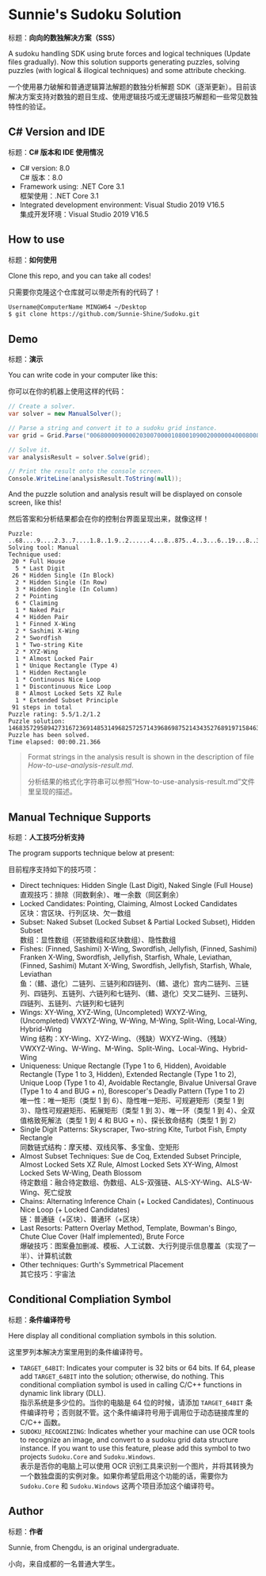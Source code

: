 # Sunnie's Sudoku Solution

标题：**向向的数独解决方案（SSS）**

A sudoku handling SDK using brute forces and logical techniques (Update files gradually). Now this solution supports generating puzzles, solving puzzles (with logical & illogical techniques) and some attribute checking.

一个使用暴力破解和普通逻辑算法解题的数独分析解题 SDK（逐渐更新）。目前该解决方案支持对数独的题目生成、使用逻辑技巧或无逻辑技巧解题和一些常见数独特性的验证。



## C# Version and IDE

标题：**C# 版本和 IDE 使用情况**

* C# version: 8.0<br/>C# 版本：8.0
* Framework using: .NET Core 3.1<br/>框架使用：.NET Core 3.1
* Integrated development environment: Visual Studio 2019 V16.5<br/>集成开发环境：Visual Studio 2019 V16.5



## How to use

标题：**如何使用**

Clone this repo, and you can take all codes!

只需要你克隆这个仓库就可以带走所有的代码了！

```bash
Username@ComputerName MINGW64 ~/Desktop
$ git clone https://github.com/Sunnie-Shine/Sudoku.git
```



## Demo

标题：**演示**

You can write code in your computer like this:

你可以在你的机器上使用这样的代码：

```csharp
// Create a solver.
var solver = new ManualSolver();

// Parse a string and convert it to a sudoku grid instance.
var grid = Grid.Parse("006800009000020300700001080010900200000040008008750040030006001900080030002000500");

// Solve it.
var analysisResult = solver.Solve(grid);

// Print the result onto the console screen.
Console.WriteLine(analysisResult.ToString(null));
```

And the puzzle solution and analysis result will be displayed on console screen, like this!

然后答案和分析结果都会在你的控制台界面呈现出来，就像这样！

```
Puzzle: ..68....9....2.3..7....1.8..1.9..2......4...8..875..4..3...6..19...8..3...2...5..
Solving tool: Manual
Technique used:
 20 * Full House
  5 * Last Digit
 26 * Hidden Single (In Block)
  2 * Hidden Single (In Row)
  3 * Hidden Single (In Column)
  2 * Pointing
  6 * Claiming
  1 * Naked Pair
  4 * Hidden Pair
  1 * Finned X-Wing
  2 * Sashimi X-Wing
  2 * Swordfish
  1 * Two-string Kite
  2 * XYZ-Wing
  1 * Almost Locked Pair
  1 * Unique Rectangle (Type 4)
  1 * Hidden Rectangle
  1 * Continuous Nice Loop
  1 * Discontinuous Nice Loop
  8 * Almost Locked Sets XZ Rule
  1 * Extended Subset Principle
 91 steps in total
Puzzle rating: 5.5/1.2/1.2
Puzzle solution: 146835729589427316723691485314968257257143968698752143435276891971584632862319574
Puzzle has been solved.
Time elapsed: 00:00.21.366
```

> Format strings in the analysis result is shown in the description of file *How-to-use-analysis-result.md*.
>
> 分析结果的格式化字符串可以参照“How-to-use-analysis-result.md”文件里呈现的描述。



## Manual Technique Supports

标题：**人工技巧分析支持**

The program supports technique below at present:

目前程序支持如下的技巧项：

* Direct techniques: Hidden Single (Last Digit), Naked Single (Full House)<br/>直观技巧：排除（同数剩余）、唯一余数（同区剩余）
* Locked Candidates: Pointing, Claiming, Almost Locked Candidates<br/>区块：宫区块、行列区块、欠一数组
* Subset: Naked Subset (Locked Subset & Partial Locked Subset), Hidden Subset<br/>数组：显性数组（死锁数组和区块数组）、隐性数组
* Fishes: (Finned, Sashimi) X-Wing, Swordfish, Jellyfish, (Finned, Sashimi) Franken X-Wing, Swordfish, Jellyfish, Starfish, Whale, Leviathan, (Finned, Sashimi) Mutant X-Wing, Swordfish, Jellyfish, Starfish, Whale, Leviathan<br/>鱼：（鳍、退化）二链列、三链列和四链列、（鳍、退化）宫内二链列、三链列、四链列、五链列、六链列和七链列、（鳍、退化）交叉二链列、三链列、四链列、五链列、六链列和七链列
* Wings: XY-Wing, XYZ-Wing, (Uncompleted) WXYZ-Wing, (Uncompleted) VWXYZ-Wing, W-Wing, M-Wing, Split-Wing, Local-Wing, Hybrid-Wing<br/>Wing 结构：XY-Wing、XYZ-Wing、（残缺）WXYZ-Wing、（残缺）VWXYZ-Wing、W-Wing、M-Wing、Split-Wing、Local-Wing、Hybrid-Wing
* Uniqueness: Unique Rectangle (Type 1 to 6, Hidden), Avoidable Rectangle (Type 1 to 3, Hidden), Extended Rectangle (Type 1 to 2), Unique Loop (Type 1 to 4), Avoidable Rectangle, Bivalue Universal Grave (Type 1 to 4 and BUG + n), Borescoper's Deadly Pattern (Type 1 to 2)<br/>唯一性：唯一矩形（类型 1 到 6）、隐性唯一矩形、可规避矩形（类型 1 到 3）、隐性可规避矩形、拓展矩形（类型 1 到 3）、唯一环（类型 1 到 4）、全双值格致死解法（类型 1 到 4 和 BUG + n）、探长致命结构（类型 1 到 2）
* Single Digit Patterns: Skyscraper, Two-string Kite, Turbot Fish, Empty Rectangle<br/>同数链式结构：摩天楼、双线风筝、多宝鱼、空矩形
* Almost Subset Techniques: Sue de Coq, Extended Subset Principle, Almost Locked Sets XZ Rule, Almost Locked Sets XY-Wing, Almost Locked Sets W-Wing, Death Blossom<br/>待定数组：融合待定数组、伪数组、ALS-双强链、ALS-XY-Wing、ALS-W-Wing、死亡绽放
* Chains: Alternating Inference Chain (+ Locked Candidates), Continuous Nice Loop (+ Locked Candidates)<br/>链：普通链（+区块）、普通环（+区块）
* Last Resorts: Pattern Overlay Method, Template, Bowman's Bingo, Chute Clue Cover (Half implemented), Brute Force<br/>爆破技巧：图案叠加删减、模板、人工试数、大行列提示信息覆盖（实现了一半）、计算机试数
* Other techniques: Gurth's Symmetrical Placement<br/>其它技巧：宇宙法



## Conditional Compliation Symbol

标题：**条件编译符号**

Here display all conditional compliation symbols in this solution.

这里罗列本解决方案里用到的条件编译符号。

* `TARGET_64BIT`: Indicates your computer is 32 bits or 64 bits. If 64, please add `TARGET_64BIT` into the solution; otherwise, do nothing. This conditional compliation symbol is used in calling C/C++ functions in dynamic link library (DLL).<br/>指示系统是多少位的。当你的电脑是 64 位的时候，请添加 `TARGET_64BIT` 条件编译符号；否则就不管。这个条件编译符号用于调用位于动态链接库里的 C/C++ 函数。
* `SUDOKU_RECOGNIZING`: Indicates whether your machine can use OCR tools to recognize an image, and convert to a sudoku grid data structure instance. If you want to use this feature, please add this symbol to two projects `Sudoku.Core` and `Sudoku.Windows`.<br/>表示是否你的电脑上可以使用 OCR 识别工具来识别一个图片，并将其转换为一个数独盘面的实例对象。如果你希望启用这个功能的话，需要你为 `Sudoku.Core` 和 `Sudoku.Windows` 这两个项目添加这个编译符号。



## Author

标题：**作者**

Sunnie, from Chengdu, is an original undergraduate.

小向，来自成都的一名普通大学生。

